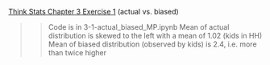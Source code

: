 [Think Stats Chapter 3 Exercise 1](http://greenteapress.com/thinkstats2/html/thinkstats2004.html#toc31) (actual vs. biased)

>> Code is in 3-1-actual_biased_MP.ipynb
>> Mean of actual distribution is skewed to the left with a mean of 1.02 (kids in HH)
>> Mean of biased distribution (observed by kids) is 2.4, i.e. more than twice higher
